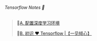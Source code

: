 ###### Tensorflow Notes 📘
> 🔗[A. 配置深度学习环境](https://blog.csdn.net/weixin_43982238/article/details/91636629)
> 
> 🔗[B. 初识 ❤ Tensorflow |【一见倾心】](https://blog.csdn.net/weixin_43982238/article/details/92686173)
